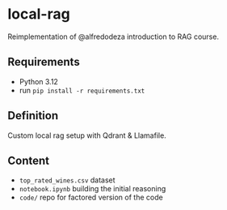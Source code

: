 # local-rag
Reimplementation of @alfredodeza introduction to RAG course.

## Requirements

* Python 3.12
* run `pip install -r requirements.txt`

## Definition

Custom local rag setup with Qdrant & Llamafile.

## Content

* `top_rated_wines.csv` dataset
* `notebook.ipynb` building the initial reasoning
* `code/` repo for factored version of the code
